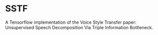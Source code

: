 # SSTF
A Tensorflow implementation of the Voice Style Transfer paper: Unsupervised Speech Decomposition Via Triple Information Bottleneck.
